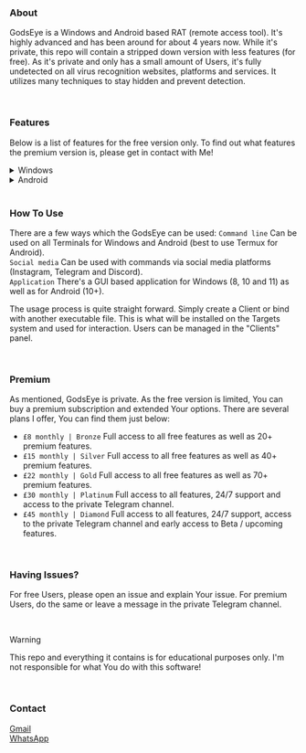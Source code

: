 ### About
GodsEye is a Windows and Android based RAT (remote access tool). It's highly advanced and has been around for about 4 years now. While it's private, this repo will contain a stripped down version with less features (for free). As it's private and only has a small amount of Users, it's fully undetected on all virus recognition websites, platforms and services. It utilizes many techniques to stay hidden and prevent detection.

<br>  

### Features
Below is a list of features for the free version only. To find out what features the premium version is, please get in contact with Me!

<details closed>
<summary>Windows</summary>
<br>
- HostName Info
- PC Name Info
- Operating System Info
- CPU Info
- GPU Info
- Storage Info
- Installed Apps Info (Limited Access)
- Limited File Access (Desktop & Downloads Only)
- Limited Registry Access (Colours & Design Only)
- IP Address Info
- Location Info
- KeyLogger
- Sleep, Restart & Shut Down
</details>

<details closed>
<summary>Android</summary>
<br>
- Phone Number Info
- Product Name Info
- Model Name Info
- Serial Number Info
- IMEI Info
- IP Address Info
- Location Info
- Operating System Info
- Baseband Version Info
- Build Number Info
- Installed Apps Info (Limited Access)
- KeyLogger
- Restart & Power Off
</details>

<br>  

### How To Use
There are a few ways which the GodsEye can be used:
`Command line` Can be used on all Terminals for Windows and Android (best to use Termux for Android).  
`Social media` Can be used with commands via social media platforms (Instagram, Telegram and Discord).  
`Application` There's a GUI based application for Windows (8, 10 and 11) as well as for Android (10+).  

The usage process is quite straight forward. Simply create a Client or bind with another executable file. This is what will be installed on the Targets system and used for interaction. Users can be managed in the "Clients" panel.

<br>  

### Premium
As mentioned, GodsEye is private. As the free version is limited, You can buy a premium subscription and extended Your options. There are several plans I offer, You can find them just below:

- `£8 monthly | Bronze` Full access to all free features as well as 20+ premium features.  
- `£15 monthly | Silver` Full access to all free features as well as 40+ premium features.  
- `£22 monthly | Gold` Full access to all free features as well as 70+ premium features.  
- `£30 monthly | Platinum` Full access to all features, 24/7 support and access to the private Telegram channel.  
- `£45 monthly | Diamond` Full access to all features, 24/7 support, access to the private Telegram channel and early access to Beta / upcoming features.

<br>  

### Having Issues?
For free Users, please open an issue and explain Your issue. For premium Users, do the same or leave a message in the private Telegram channel.

<br>  

> [!WARNING]
> This repo and everything it contains is for educational purposes only. I'm not responsible for what You do with this software!

<br>  

### Contact
[Gmail](https://google.com/404)  
[WhatsApp](https://google.com/404)  
